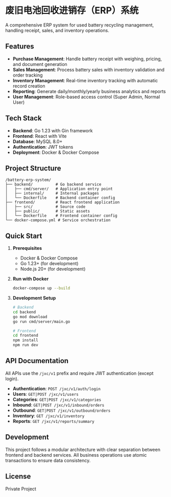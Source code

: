 # 废旧电池回收进销存（ERP）系统

A comprehensive ERP system for used battery recycling management, handling receipt, sales, and inventory operations.

## Features

- **Purchase Management**: Handle battery receipt with weighing, pricing, and document generation
- **Sales Management**: Process battery sales with inventory validation and order tracking  
- **Inventory Management**: Real-time inventory tracking with automatic record creation
- **Reporting**: Generate daily/monthly/yearly business analytics and reports
- **User Management**: Role-based access control (Super Admin, Normal User)

## Tech Stack

- **Backend**: Go 1.23 with Gin framework
- **Frontend**: React with Vite
- **Database**: MySQL 8.0+
- **Authentication**: JWT tokens
- **Deployment**: Docker & Docker Compose

## Project Structure

```
/battery-erp-system/
├── backend/          # Go backend service
│   ├── cmd/server/   # Application entry point
│   ├── internal/     # Internal packages
│   └── Dockerfile    # Backend container config
├── frontend/         # React frontend application
│   ├── src/          # Source code
│   ├── public/       # Static assets
│   └── Dockerfile    # Frontend container config
└── docker-compose.yml # Service orchestration
```

## Quick Start

1. **Prerequisites**
   - Docker & Docker Compose
   - Go 1.23+ (for development)
   - Node.js 20+ (for development)

2. **Run with Docker**
   ```bash
   docker-compose up --build
   ```

3. **Development Setup**
   ```bash
   # Backend
   cd backend
   go mod download
   go run cmd/server/main.go

   # Frontend  
   cd frontend
   npm install
   npm run dev
   ```

## API Documentation

All APIs use the `/jxc/v1` prefix and require JWT authentication (except login).

- **Authentication**: `POST /jxc/v1/auth/login`
- **Users**: `GET|POST /jxc/v1/users`
- **Categories**: `GET|POST /jxc/v1/categories`
- **Inbound**: `GET|POST /jxc/v1/inbound/orders`
- **Outbound**: `GET|POST /jxc/v1/outbound/orders`
- **Inventory**: `GET /jxc/v1/inventory`
- **Reports**: `GET /jxc/v1/reports/summary`

## Development

This project follows a modular architecture with clear separation between frontend and backend services. All business operations use atomic transactions to ensure data consistency.

## License

Private Project
